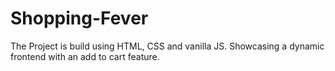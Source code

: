 # Shopping-Fever

The Project is build using HTML, CSS and vanilla JS.
Showcasing a dynamic frontend with an add to cart feature.
